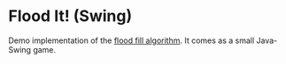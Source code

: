 Flood It! (Swing)
=================

Demo implementation of the [flood fill algorithm](https://en.wikipedia.org/wiki/Flood_fill).
It comes as a small Java-Swing game.
